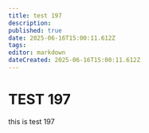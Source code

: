```yaml
---
title: test 197
description: 
published: true
date: 2025-06-16T15:00:11.612Z
tags: 
editor: markdown
dateCreated: 2025-06-16T15:00:11.612Z
---
```


# TEST 197
this is test 197
